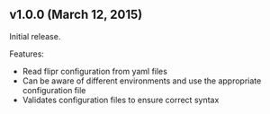 ## v1.0.0 (March 12, 2015)

Initial release.

Features:

  - Read flipr configuration from yaml files
  - Can be aware of different environments and use the appropriate configuration file
  - Validates configuration files to ensure correct syntax
